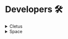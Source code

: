 # Developers 🛠
<details><summary>Cletus</summary>
    [RecRoom](https://hello.ca)
</details>

<details><summary>Space</summary>
    [RecRoom](https://hello.ca)
</details>
